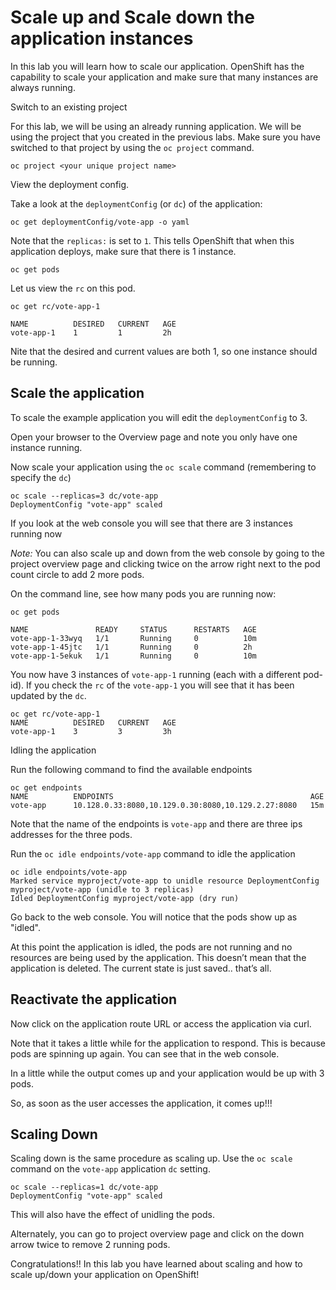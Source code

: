 # Scale up and Scale down the application instances

In this lab you will learn how to scale our application. OpenShift
has the capability to scale your application and make sure that many
instances are always running.

Switch to an existing project

For this lab, we will be using an already running application. We
will be using the project that you created in the
previous labs. Make sure you have switched to that project by using the
`oc project` command.

```
oc project <your unique project name>
```

View the deployment config.

Take a look at the `deploymentConfig` (or `dc`) of the application:

```
oc get deploymentConfig/vote-app -o yaml
```

Note that the `replicas:` is set to `1`. This tells OpenShift that when
this application deploys, make sure that there is 1 instance.


```
oc get pods
```

Let us view the `rc` on this pod.

```
oc get rc/vote-app-1

NAME          DESIRED   CURRENT   AGE
vote-app-1    1         1         2h
```
Nite that the desired and current values are both 1, so one instance should be running.


## Scale the application

To scale the example application you will edit the `deploymentConfig` to 3.

Open your browser to the Overview page and note you only have one
instance running.

Now scale your application using the `oc scale` command (remembering to specify the `dc`)

```
oc scale --replicas=3 dc/vote-app
DeploymentConfig "vote-app" scaled
```

If you look at the web console you will see that there are 3 instances running now

*Note:* You can also scale up and down from the web console by going to
the project overview page and clicking twice on the arrow right next to the pod count circle to add 2 more pods.

On the command line, see how many pods you are running now:

```
oc get pods

NAME               READY     STATUS      RESTARTS   AGE
vote-app-1-33wyq   1/1       Running     0          10m
vote-app-1-45jtc   1/1       Running     0          2h
vote-app-1-5ekuk   1/1       Running     0          10m
```

You now have 3 instances of `vote-app-1` running (each with a different
pod-id). If you check the `rc` of the `vote-app-1` you will see that 
it has been updated by the `dc`.

```
oc get rc/vote-app-1
NAME          DESIRED   CURRENT   AGE
vote-app-1    3         3         3h
```

Idling the application

Run the following command to find the available endpoints

```
oc get endpoints
NAME          ENDPOINTS                                            AGE
vote-app      10.128.0.33:8080,10.129.0.30:8080,10.129.2.27:8080   15m
```

Note that the name of the endpoints is `vote-app` and there are three ips addresses for the three pods.

Run the `oc idle endpoints/vote-app` command to idle the application

```
oc idle endpoints/vote-app
Marked service myproject/vote-app to unidle resource DeploymentConfig myproject/vote-app (unidle to 3 replicas)
Idled DeploymentConfig myproject/vote-app (dry run)
```

Go back to the web console. You will notice that the pods show up as "idled".

At this point the application is idled, the pods are not running and no
resources are being used by the application. This doesn’t mean that the
application is deleted. The current state is just saved.. that’s all.


## Reactivate the application

Now click on the application route URL or access the application via curl.

Note that it takes a little while for the application to respond. This
is because pods are spinning up again. You can see that in the web
console.

In a little while the output comes up and your application would be up with 3 pods.

So, as soon as the user accesses the application, it comes up!!!


## Scaling Down

Scaling down is the same procedure as scaling up. Use the `oc scale` command on the `vote-app` application `dc` setting.

```
oc scale --replicas=1 dc/vote-app
DeploymentConfig "vote-app" scaled
```

This will also have the effect of unidling the pods.

Alternately, you can go to project overview page and click on the down arrow twice to remove 2 running pods.

Congratulations!! In this lab you have learned about scaling and
how to scale up/down your application on OpenShift!


